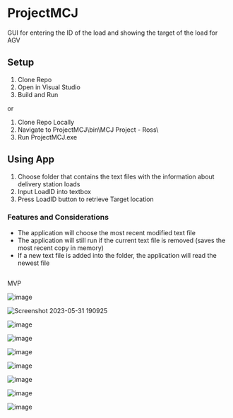 # ProjectMCJ
GUI for entering the ID of the load and showing the target of the load for AGV

## Setup
1. Clone Repo
2. Open in Visual Studio
3. Build and Run

or

1. Clone Repo Locally
2. Navigate to ProjectMCJ\bin\MCJ Project - Ross\
3. Run ProjectMCJ.exe

## Using App
1. Choose folder that contains the text files with the information about delivery station loads
2. Input LoadID into textbox
3. Press LoadID button to retrieve Target location

### Features and Considerations
- The application will choose the most recent modified text file
- The application will still run if the current text file is removed (saves the most recent copy in memory)
- If a new text file is added into the folder, the application will read the newest file

##
MVP

![image](https://github.com/ROSSROSALES/ProjectMCJ/assets/52366381/cc271616-2cd8-4753-a07a-3289c4f4248f)

![Screenshot 2023-05-31 190925](https://github.com/ROSSROSALES/ProjectMCJ/assets/52366381/f3a20747-dcde-44b0-b825-d49633df666d)

![image](https://github.com/ROSSROSALES/ProjectMCJ/assets/52366381/d568a58c-b1bd-4a22-b1ff-077ea2452a26)

![image](https://github.com/ROSSROSALES/ProjectMCJ/assets/52366381/9cd02e13-7a3e-4be3-943d-0c173ec9b293)

![image](https://github.com/ROSSROSALES/ProjectMCJ/assets/52366381/c1ef7938-671b-4576-a6fc-9cd0616d3c68)

![image](https://github.com/ROSSROSALES/ProjectMCJ/assets/52366381/2fccd592-8ea3-4028-b9c4-c55a8fa16ea7)

![image](https://github.com/ROSSROSALES/ProjectMCJ/assets/52366381/bc895be5-d518-4115-9e79-097c5ef91d3d)

![image](https://github.com/ROSSROSALES/ProjectMCJ/assets/52366381/cd435b6c-34e1-4979-af5a-b16f234f2eca)

![image](https://github.com/ROSSROSALES/ProjectMCJ/assets/52366381/e97e88c3-9736-46da-a46b-c23a543911df)
